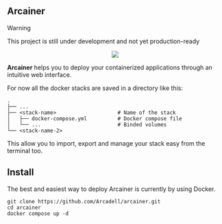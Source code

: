 ## Arcainer
> [!WARNING]
> This project is still under development and not yet production-ready

<p align="center">
  <img src="https://github.com/user-attachments/assets/d0c3c800-97de-4bf1-b24e-a3e79bf46233" />
</p>

**Arcainer** helps you to deploy your containerized applications through an intuitive web interface.

For now all the docker stacks are saved in a directory like this:

    .
    ├── ...
    ├── <stack-name>                    # Name of the stack
    │   ├── docker-compose.yml          # Docker compose file
    │   └── ...                         # Binded volumes
    └── <stack-name-2>

This allow you to import, export and manage your stack easy from the terminal too.

## Install

The best and easiest way to deploy Arcainer is currently by using Docker.

```
git clone https://github.com/Arcadell/arcainer.git
cd arcainer
docker compose up -d
```